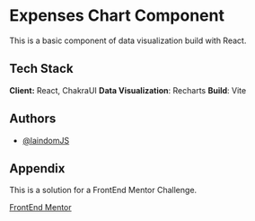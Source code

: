 
# Expenses Chart Component

This is a basic component of data visualization build with React.
## Tech Stack

**Client:** React, ChakraUI
**Data Visualization**: Recharts
**Build**: Vite



## Authors

- [@laindomJS](https://www.github.com/laindomJS)


## Appendix

This is a solution for a FrontEnd Mentor Challenge.

[FrontEnd Mentor](https://www.frontendmentor.io)
